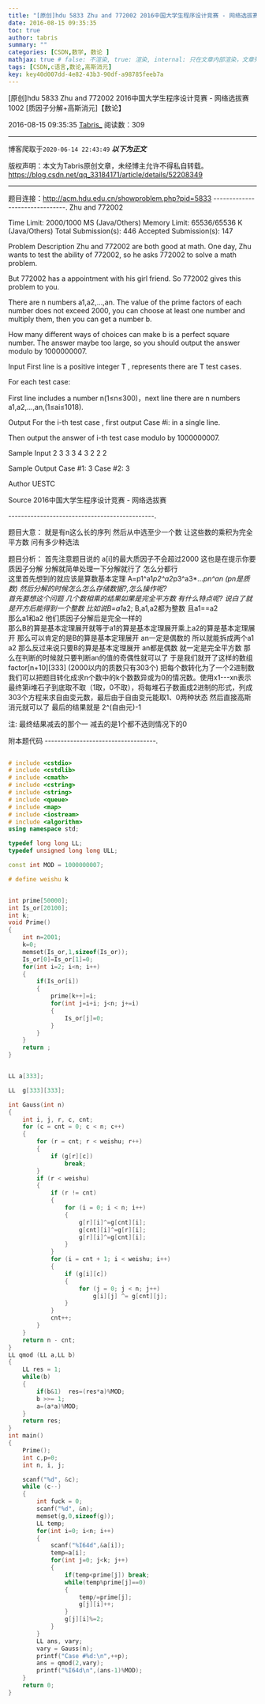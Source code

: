 ```yaml
---
title: "[原创]hdu 5833 Zhu and 772002 2016中国大学生程序设计竞赛 - 网络选拔赛1002  [质因子分解+高斯消元]【数论】"
date: 2016-08-15 09:35:35
toc: true
author: tabris
summary: ""
categories: [CSDN,数学, 数论 ]
mathjax: true # false: 不渲染, true: 渲染, internal: 只在文章内部渲染，文章列表中不渲染
tags: [CSDN,c语言,数论,高斯消元]
key: key40d007dd-4e82-43b3-90df-a98785feeb7a
---
```


[原创]hdu 5833 Zhu and 772002 2016中国大学生程序设计竞赛 - 网络选拔赛1002  [质因子分解+高斯消元]【数论】

2016-08-15 09:35:35  [Tabris_](https://me.csdn.net/qq_33184171) 阅读数：309

---

博客爬取于`2020-06-14 22:43:49`
***以下为正文***

版权声明：本文为Tabris原创文章，未经博主允许不得私自转载。
https://blog.csdn.net/qq_33184171/article/details/52208349

<!-- more -->

---

题目连接：http://acm.hdu.edu.cn/showproblem.php?pid=5833
-------------------------------.
Zhu and 772002

Time Limit: 2000/1000 MS (Java/Others)    Memory Limit: 65536/65536 K (Java/Others)
Total Submission(s): 446    Accepted Submission(s): 147


Problem Description
Zhu and 772002 are both good at math. One day, Zhu wants to test the ability of 772002, so he asks 772002 to solve a math problem. 

But 772002 has a appointment with his girl friend. So 772002 gives this problem to you.

There are n numbers a1,a2,...,an. The value of the prime factors of each number does not exceed 2000, you can choose at least one number and multiply them, then you can get a number b.

How many different ways of choices can make b is a perfect square number. The answer maybe too large, so you should output the answer modulo by 1000000007.
 

Input
First line is a positive integer T , represents there are T test cases.

For each test case:

First line includes a number n(1≤n≤300)，next line there are n numbers a1,a2,...,an,(1≤ai≤1018).
 

Output
For the i-th test case , first output Case #i: in a single line.

Then output the answer of i-th test case modulo by 1000000007.
 

Sample Input
2
3
3 3 4
3
2 2 2
 

Sample Output
Case #1:
3
Case #2:
3
 

Author
UESTC
 

Source
2016中国大学生程序设计竞赛 - 网络选拔赛

----------------------------------------------.

题目大意： 就是有n这么长的序列  然后从中选至少一个数  让这些数的乘积为完全平方数 问有多少种选法

题目分析：
	首先注意题目说的 a[i]的最大质因子不会超过2000   这也是在提示你要质因子分解  分解就简单处理一下分解就行了 怎么分都行  
	这里首先想到的就应该是算数基本定理
	A=p1^a1*p2^a2*p3^a3*...*pn^an  (pn是质数)
	然后分解的时候怎么怎么存储数据?,怎么操作呢?  
	首先要想这个问题
	几个数相乘的结果如果是完全平方数 有什么特点呢?
	说白了就是开方后能得到一个整数
	比如说B=a1*a2; B,a1,a2都为整数 且a1==a2   
	那么a1和a2 他们质因子分解后是完全一样的  
	那么B的算是基本定理展开就等于a1的算是基本定理展开乘上a2的算是基本定理展开
	那么可以肯定的是B的算是基本定理展开 an一定是偶数的  所以就能拆成两个a1 a2
	那么反过来说只要B的算是基本定理展开 an都是偶数 就一定是完全平方数
	那么在判断的时候就只要判断an的值的奇偶性就可以了
	于是我们就开了这样的数组factor[n+10][333]  (2000以内的质数只有303个)
	把每个数转化为了一个2进制数
	我们可以把题目转化成求n个数中的k个数数异或为0的情况数。使用x1---xn表示最终第i堆石子到底取不取（1取，0不取），将每堆石子数画成2进制的形式，列成303个方程来求自由变元数，最后由于自由变元能取1、0两种状态
然后直接高斯消元就可以了
最后的结果就是 2^(自由元)-1

注: 最终结果减去的那个一 减去的是1个都不选则情况下的0  

附本题代码
-----------------------------------.
```C++ hdu 5833
  
# include <cstdio>
# include <cstdlib>
# include <cmath>
# include <cstring>
# include <string>
# include <queue>
# include <map>
# include <iostream>
# include <algorithm>
using namespace std;

typedef long long LL;
typedef unsigned long long ULL;

const int MOD = 1000000007;

# define weishu k


int prime[50000];
int Is_or[20100];
int k;
void Prime()
{
    int n=2001;
    k=0;
    memset(Is_or,1,sizeof(Is_or));
    Is_or[0]=Is_or[1]=0;
    for(int i=2; i<n; i++)
    {
        if(Is_or[i])
        {
            prime[k++]=i;
            for(int j=i+i; j<n; j+=i)
            {
                Is_or[j]=0;
            }
        }
    }
    return ;
}


LL a[333];

LL  g[333][333];

int Gauss(int n)
{
    int i, j, r, c, cnt;
    for (c = cnt = 0; c < n; c++)
    {
        for (r = cnt; r < weishu; r++)
        {
            if (g[r][c])
                break;
        }
        if (r < weishu)
        {
            if (r != cnt)
            {
                for (i = 0; i < n; i++)
                {
                    g[r][i]^=g[cnt][i];
                    g[cnt][i]^=g[r][i];
                    g[r][i]^=g[cnt][i];
                }
            }
            for (i = cnt + 1; i < weishu; i++)
            {
                if (g[i][c])
                {
                    for (j = 0; j < n; j++)
                        g[i][j] ^= g[cnt][j];
                }
            }
            cnt++;
        }
    }
    return n - cnt;
}
LL qmod (LL a,LL b)
{
    LL res = 1;
    while(b)
    {
        if(b&1)  res=(res*a)%MOD;
        b >>= 1;
        a=(a*a)%MOD;
    }
    return res;
}
int main()
{
    Prime();
    int c,p=0;
    int n, i, j;

    scanf("%d", &c);
    while (c--)
    {
        int fuck = 0;
        scanf("%d", &n);
        memset(g,0,sizeof(g));
        LL temp;
        for(int i=0; i<n; i++)
        {
            scanf("%I64d",&a[i]);
            temp=a[i];
            for(int j=0; j<k; j++)
            {
                if(temp<prime[j]) break;
                while(temp%prime[j]==0)
                {
                    temp/=prime[j];
                    g[j][i]++;
                }
                g[j][i]%=2;
            }
        }
        LL ans, vary;
        vary = Gauss(n);
        printf("Case #%d:\n",++p);
        ans = qmod(2,vary);
        printf("%I64d\n",(ans-1)%MOD);
    }
    return 0;
}
```
